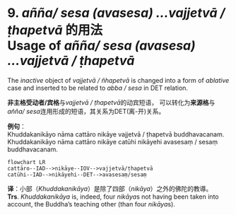 # **9. *añña/ sesa (avasesa) ...vajjetvā / ṭhapetvā* 的用法<br>Usage of** *añña/ sesa (avasesa) ...vajjetvā / ṭhapetvā*

The *inactive* object of *vajjetvā / ñhapetvā* is changed into a form of *ablative* case and inserted to be related to *abba / sesa* in DET relation. 

**非主格受动者/宾格**与*vajjetvā / ṭhapetvā*的动宾短语，
可以转化为**来源格**与*añña/ sesa*连用形成的短语，其关系为DET(离-开)关系。

**例句**：<br>
Khuddakanikāyo nāma cattāro nikāye vajjetvā / ṭhapetvā buddhavacanam.<br>
Khuddakanikāyo nāma cattāro nikāye catūhi nikāyehi avasesaṃ / sesaṃ buddhavacanam.
```mermaid
flowchart LR
cattāro--IAD-->nikāye--IOV-->vajjetvā/ṭhapetvā
catūhi--IAD-->nikāyehi--DET-->avasesaṃ/sesaṃ
```
**译**：小部（*Khuddakanikāya*）是除了四部（*nikāya*）之外的佛陀的教導。<br>
**Trs**. *Khuddakanikāya* is, indeed, four *nikāya*s not having been taken into account, the Buddha’s teaching other (than four *nikāya*s). 


